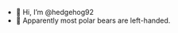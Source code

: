 - 👋 Hi, I’m @hedgehog92
- 👀 Apparently most polar bears are left-handed.

<!---
hedgehog92/hedgehog92 is a ✨ special ✨ repository because its `README.md` (this file) appears on your GitHub profile.
You can click the Preview link to take a look at your changes.
--->
